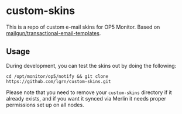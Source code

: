# custom-skins
This is a repo of custom e-mail skins for OP5 Monitor. Based on [mailgun/transactional-email-templates](https://github.com/mailgun/transactional-email-templates).

## Usage

During development, you can test the skins out by doing the following:
```
cd /opt/monitor/op5/notify && git clone https://github.com/lgrn/custom-skins.git
```
Please note that you need to remove your `custom-skins` directory if it already exists, and if you want it synced via Merlin it needs proper permissions set up on all nodes.
